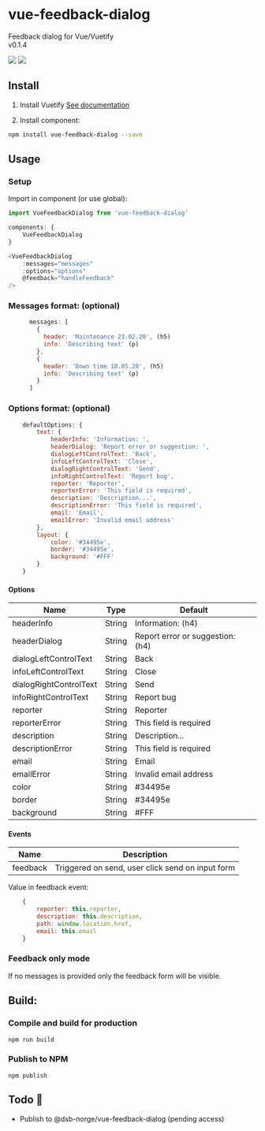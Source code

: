 # vue-feedback-dialog
Feedback dialog for Vue/Vuetify<br>
v0.1.4

<img src="https://img.shields.io/badge/license-MIT-green.svg" /> <img src="https://img.shields.io/badge/dependencies-0-brightgreen.svg" />

## Install

1. Install Vuetify
[See documentation](https://vuetifyjs.com/en/getting-started/quick-start)

2. Install component:
```bash
npm install vue-feedback-dialog --save
```

## Usage

### Setup
Import in component (or use global):
```javascript
import VueFeedbackDialog from 'vue-feedback-dialog'

components: {
    VueFeedbackDialog
}

<VueFeedbackDialog
    :messages="messages"
    :options="options"
    @feedback="handleFeedback"
/>

```

### Messages format: (optional)

```javascript
      messages: [
        {
          header: 'Maintenance 23.02.20', (h5)
          info: 'Describing text' (p)
        },
        {
          header: 'Down time 10.05.20', (h5)
          info: 'Describing text' (p)
        }
      ]

```

### Options format: (optional)

```javascript
    defaultOptions: {
        text: {
            headerInfo: 'Information: ',
            headerDialog: 'Report error or suggestion: ',
            dialogLeftControlText: 'Back',
            infoLeftControlText: 'Close',
            dialogRightControlText: 'Send',
            infoRightControlText: 'Report bug',
            reporter: 'Reporter',
            reporterError: 'This field is required',
            description: 'Description...',
            descriptionError: 'This field is required',
            email: 'Email',
            emailError: 'Invalid email address'
        },
        layout: {
            color: '#34495e',
            border: '#34495e',
            background: '#FFF'
        }
    }
```

#### Options

| Name                  | Type      | Default |
| ---                   | ---       | --- |
| headerInfo            | String    | Information: (h4) |
| headerDialog          | String    | Report error or suggestion: (h4) |
| dialogLeftControlText | String    | Back |
| infoLeftControlText   | String    | Close |
| dialogRightControlText| String    | Send |
| infoRightControlText  | String    | Report bug |
| reporter              | String    | Reporter |
| reporterError         | String    | This field is required |
| description           | String    | Description... |
| descriptionError      | String    | This field is required |
| email                 | String    | Email |
| emailError            | String    | Invalid email address |
| color                 | String    | #34495e |
| border                | String    | #34495e |
| background            | String    | #FFF  |

#### Events

| Name   | Description              |
| ---    | ---                      |
| feedback | Triggered on send, user click send on input form |

Value in feedback event:
```javascript
    {
        reporter: this.reporter,
        description: this.description,
        path: window.location.href,
        email: this.email
    }
```

### Feedback only mode
If no messages is provided only the feedback form will be visible.

## Build:

### Compile and build for production
```
npm run build
```

### Publish to NPM
```
npm publish
```

## Todo 📌  
* Publish to @dsb-norge/vue-feedback-dialog (pending access)
